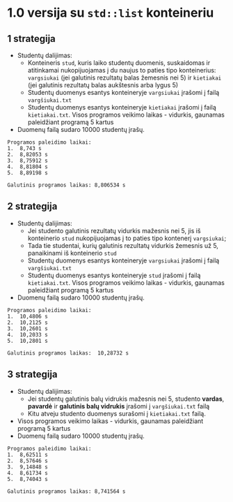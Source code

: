 # 1.0 versija su ```std::list``` konteineriu
## 1 strategija
- Studentų dalijimas:
  - Konteineris ```stud```, kuris laiko studentų duomenis, suskaidomas ir atitinkamai nukopijuojamas į du naujus to paties tipo konteinerius: 
  ```vargsiukai``` (jei galutinis rezultatų balas žemesnis nei 5) ir ```kietiakai``` (jei galutinis rezultatų balas aukštesnis arba lygus 5) 
  - Studentų duomenys esantys konteineryje ```vargsiukai``` įrašomi į failą ```vargšiukai.txt```
  - Studentų duomenys esantys konteineryje ```kietiakai``` įrašomi į failą ```kietiakai.txt```.
  Visos programos veikimo laikas - vidurkis, gaunamas paleidžiant programą 5 kartus
- Duomenų failą sudaro 10000 studentų įrašų.
```shell
Programos paleidimo laikai:
1.  8,743 s
2.  8,82053 s
3.  8,75912 s
4.  8,81804 s
5.  8,89198 s

Galutinis programos laikas: 8,806534 s
```
## 2 strategija
- Studentų dalijimas:
  - Jei studento galutinis rezultatų vidurkis mažesnis nei 5, jis iš konteinerio ```stud``` nukopijuojamas į to paties tipo kontenerį ```vargsiukai```;
  - Tada tie studentai, kurių galutinis rezultatų vidurkis žemesnis už 5, panaikinami iš konteinerio ```stud```
  - Studentų duomenys esantys konteineryje ```vargsiukai``` įrašomi į failą ```vargšiukai.txt```
  - Studentų duomenys esantys konteineryje ```stud``` įrašomi į failą ```kietiakai.txt```.
  Visos programos veikimo laikas - vidurkis, gaunamas paleidžiant programą 5 kartus
- Duomenų failą sudaro 10000 studentų įrašų.
```shell
Programos paleidimo laikai:
1.  10,4806 s
2.  10,2125 s
3.  10,2601 s
4.  10,2033 s
5.  10,2801 s

Galutinis programos laikas:  10,28732 s
```
## 3 strategija
- Studentų dalijimas:
  - Jei studentų galutinis balų vidrukis mažesnis nei 5, studento **vardas**, **pavardė** ir **galutinis balų vidrukis** įrašomi į ```vargšiukai.txt``` failą
  - Kitu atveju studento duomenys surašomi į ```kietiakai.txt``` failą.
- Visos programos veikimo laikas - vidurkis, gaunamas paleidžiant programą 5 kartus
- Duomenų failą sudaro 10000 studentų įrašų.
```shell
Programos paleidimo laikai:
1.  8,62511 s
2.  8,57646 s
3.  9,14848 s
4.  8,61734 s
5.  8,74043 s

Galutinis programos laikas: 8,741564 s
```
